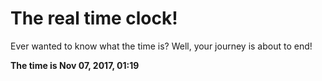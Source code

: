 # The real time clock!

Ever wanted to know what the time is? Well, your journey is about to end!

**The time is Nov 07, 2017, 01:19**